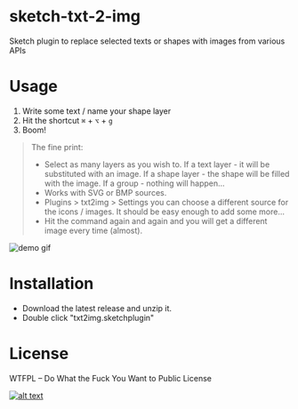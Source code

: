 # sketch-txt-2-img

Sketch plugin to replace selected texts or shapes with images from various APIs

# Usage

1. Write some text / name your shape layer
2. Hit the shortcut ```⌘``` + ```⌥``` + ```g```
3. Boom!

> The fine print:
> - Select as many layers as you wish to. If a text layer - it will be substituted with an image. If a shape layer - the shape will be filled with the image. If a group - nothing will happen...
> - Works with SVG or BMP sources.
> - Plugins > txt2img > Settings you can choose a different source for the icons / images. It should be easy enough to add some more...
> - Hit the command again and again and you will get a different image every time (almost). 


![demo gif](http://wuwa.github.com/txt2img.gif "demo")

# Installation

- Download the latest release and unzip it.
- Double click "txt2img.sketchplugin"

# License
WTFPL – Do What the Fuck You Want to Public License

[![alt text](http://www.wtfpl.net/wp-content/uploads/2012/12/wtfpl-badge-4.png "WTFPL")](http://www.wtfpl.net/)


